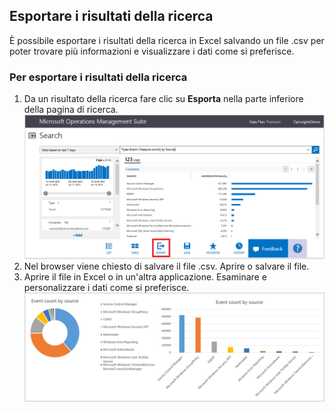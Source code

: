 ## Esportare i risultati della ricerca

È possibile esportare i risultati della ricerca in Excel salvando un file .csv per poter trovare più informazioni e visualizzare i dati come si preferisce.

### Per esportare i risultati della ricerca

1. Da un risultato della ricerca fare clic su **Esporta** nella parte inferiore della pagina di ricerca. ![Esportazione dalla ricerca](./media/operational-insights-export/export-search.png)
2. Nel browser viene chiesto di salvare il file .csv. Aprire o salvare il file.
3. Aprire il file in Excel o in un'altra applicazione. Esaminare e personalizzare i dati come si preferisce. ![Risultati di Excel](./media/operational-insights-export/export-excel.png)

<!---HONumber=July15_HO4-->